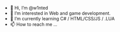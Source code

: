 - 👋 Hi, I’m @w1nted
- 👀 I’m interested in Web and game development.
- 🌱 I’m currently learning C# / HTML/CSS/JS / .LUA
- 📫 How to reach me ...

<!---
w1nted/w1nted is a ✨ special ✨ repository because its `README.md` (this file) appears on your GitHub profile.
You can click the Preview link to take a look at your changes.
--->
